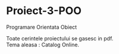 # Proiect-3-POO
Programare Orientata Obiect

Toate cerintele proiectului se gasesc in pdf.\
Tema aleasa : Catalog Online.
